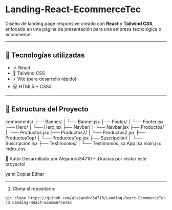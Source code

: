 # Landing-React-EcommerceTec

Diseño de landing page responsive creado con **React** y **Tailwind CSS**, enfocado en una página de presentación para una empresa tecnológica o ecommerce.

---

## 🚀 Tecnologías utilizadas

- ⚛️ React
- 🎨 Tailwind CSS
- ⚡ Vite (para desarrollo rápido)
- 💻 HTML5 + CSS3

---

## 📁 Estructura del Proyecto

components/
├── Banner/
│ └── Banner.jsx
├── Footer/
│ └── Footer.jsx
├── Hero/
│ └── Hero.jsx
├── Navbar/
│ └── Navbar.jsx
├── Productos/
│ └── Productos.jsx
├── Productos2/
│ └── Productos2.jsx
├── ProductosTop/
│ └── ProductosTop.jsx
├── Suscripción/
│ └── Suscripción.jsx
├── Testimonios/
│ └── Testimonios.jsx
App.jsx
main.jsx
index.css

🙌 Autor
Desarrollado por Alejandro34710 – ¡Gracias por visitar este proyecto!

yaml
Copiar
Editar

---

1. Clona el repositorio:
```bash
git clone https://github.com/alejandro34710/Landing-React-EcommerceTec.git
cd Landing-React-EcommerceTec

